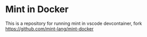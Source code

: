 # Mint in Docker

This is a repository for running mint in vscode devcontainer,
fork https://github.com/mint-lang/mint-docker
